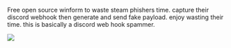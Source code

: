 Free open source winform to waste steam phishers time. capture their discord webhook then generate and send fake payload. enjoy wasting their time. this is basically a discord web hook spammer. 

![ ](https://i.imgur.com/iWOx0AQ.png)

